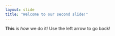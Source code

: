 ```yaml
---
layout: slide
title: "Welcome to our second slide!"
---
```

**This** is *how* we do it!
Use the left arrow to go back!
